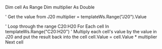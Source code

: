 Dim cell As Range
Dim multiplier As Double

' Get the value from J20
multiplier = templateWs.Range("J20").Value

' Loop through the range C20:H20
For Each cell In templateWs.Range("C20:H20")
    ' Multiply each cell's value by the value in J20 and put the result back into the cell
    cell.Value = cell.Value * multiplier
Next cell
